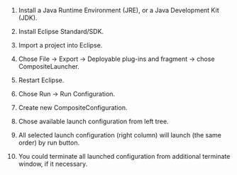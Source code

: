1. Install a Java Runtime Environment (JRE), or a Java Development Kit (JDK).

2. Install Eclipse Standard/SDK.

3. Import a project into Eclipse.

4. Chose File -> Export -> Deployable plug-ins and fragment -> chose CompositeLauncher. 

5. Restart Eclipse.

6. Chose Run -> Run Configuration.

7. Create new CompositeConfiguration.

8. Chose available launch configuration from left tree.

9. All selected launch configuration (right column) will launch (the same order) by run button.

10. You could terminate all launched configuration from additional terminate window, if it necessary.
